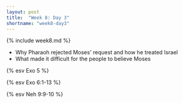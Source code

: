 ```yaml
---
layout: post
title:  "Week 8: Day 3"
shortname: "week8-day3"
---
```


{% include week8.md %}

* Why Pharaoh rejected Moses' request and how he treated Israel
* What made it difficult for the people to believe Moses

{% esv Exo 5 %}

{% esv Exo 6:1-13 %}

{% esv Neh 9:9-10 %}